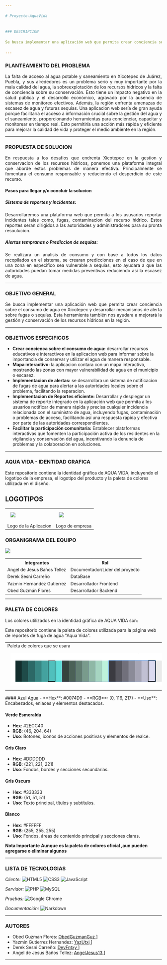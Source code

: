 ```yaml
---

# Proyecto-AquaVida


### DESCRIPCION

Se busca implementar una aplicación web que permita crear conciencia sobre el consumo de agua en Xicotepec y desarrollar mecanismos de alerta sobre fugas o sequías. Esta herramienta también nos ayudara a mejorará la gestión y conservación de los recursos hídricos en la región.

---
```


### PLANTEAMIENTO DEL PROBLEMA

<p align="justify">La falta de acceso al agua potable y saneamiento en Xicotepec de Juárez, Puebla, y sus alrededores es un problema serio y muy importante por la mala calidad del agua, la sobreexplotación de los recursos hídricos y la falta de conciencia sobre su conservación. Esto tiene un impacto negativo en la salud pública y el desarrollo económico, agravado por la ausencia de sistemas de monitoreo efectivos. Además, la región enfrenta amenazas de escasez de agua y futuras sequías. Una aplicacion web sería de gran ayuda porque facilitaría el acceso a información crucial sobre la gestión del agua y el saneamiento, proporcionando herramientas para concienciar, capacitar y monitorear en tiempo real. Esto permitiría una acción más rápida y eficiente para mejorar la calidad de vida y proteger el medio ambiente en la región.</p>

---

### PROPUESTA DE SOLUCION
<p align="justify">En respuesta a los desafios que endrenta Xicotepec en la gestion y conservacion de los recursos hidricos, ponemos una plataforma integral que aborde estos problemas de manera efectiva. Principalmente se fomentara el consumo responsable y reduciendo el desperdicio de este recurso. </p>


#### Pasos para llegar y/o concluir la solucion

##### Sistema de reportes y incidentes: 
<p align="justify">Desarrollaremos una plataforma web que permita a los ususarios reportar incidentes tales como, fugas, contaminacion del recurso hidrico. Estos reportes seran dirigidos a las autoridades y administradores para su pronta resoulucion. </p>

##### Alertas tempranas o Prediccion de sequias:
<p align="justify">Se realizara un analisis de consumo y con base a todos los datos recopilados en el sistema, se crearan predicciones en el caso de que en una zona en especifico sea vulnerable a sequias, esto ayudara a que las autoridades puedan tomar medidas preventivas reduciendo asi la escasez de agua. </p>

---

### OBJETIVO GENERAL

<p align="justify">Se busca implementar una aplicación web que permita crear conciencia sobre el consumo de agua en Xicotepec y desarrollar mecanismos de alerta sobre fugas o sequías. Esta herramienta también nos ayudara a mejorará la gestión y conservación de los recursos hídricos en la región.</p>


---

### OBJETIVOS ESPECIFICOS

- **Crear concienca sobre el consumo de agua:** desarrollar recursos educativos e interactivos en la aplicacion web para informar sobre la importancia de conservar y utilizar el agua de manera responsable.
- **Mapa interactivo:** la aplicacion contara con un mapa interactivo, mostrando las zonas con mayor vulnerabilidad de agua en el municipio o escasez.
- **Implementacion de alertas:**  se desarrollara un sistema de notificacion de fugas de agua para alertar a las autoridades locales sobre el problema, facilitando la reparacion.
- **Implementacion de Reportes eficiente:**  Desarrollar y desplegar un sistema de reporte integrado en la aplicación web que permita a los usuarios notificar de manera rápida y precisa cualquier incidencia relacionada con el suministro de agua, incluyendo fugas, contaminación o problemas de acceso, facilitando así una respuesta rápida y efectiva por parte de las autoridades correspondientes.
- **Facilitar la participación comunitaria:** Establecer plataformas interactivas que fomenten la participación activa de los residentes en la vigilancia y conservación del agua, incentivando la denuncia de problemas y la colaboración en soluciones.

---

### AQUA VIDA - IDENTIDAD GRAFICA
Este repositorio contiene la identidad gráfica de AQUA VIDA, incluyendo el logotipo de la empresa, el logotipo del producto y la paleta de colores utilizada en el diseño.

## LOGOTIPOS

<table>
  <tr>
    <td><img src="https://github.com/DevFntxy/Proyecto-AquaVida/blob/main/Logo1.jpg" width="100%" style="padding: 10px;" /></td>
    <td><img src="https://github.com/DevFntxy/Proyecto-AquaVida/blob/main/logo2.jpg" width="100%" style="padding: 10px;" /></td>
   
  </tr>
  <td>Logo de la Aplicacion</td>
   <td>Logo de empresa</td>
</table>

### ORGANIGRAMA DEL EQUIPO
  
![](https://raw.githubusercontent.com/DevFntxy/Proyecto-AquaVida/dfc8b0bd908ad2744f2983809c40b00a77d3edc4/Organigrama%20Roles.png)

<table>
        <tr>
            <th>Integrantes</th>
            <th>Rol</th>
        </tr>
        <tr>
            <td>Angel de Jesus Baños Tellez</td>
            <td>Documentador/Lider del proyecto</td>
        </tr>
        <tr>
            <td>Derek Sesni Carreño</td>
            <td>DataBase</td>
        </tr>
        <tr>
            <td>Yazmin Hernandez Gutierrez</td>
            <td>Desarrollador Frontend</td>
        </tr>
        <tr>
            <td>Obed Guzmán Flores</td>
            <td>Desarrollador Backend</td>
        </tr>
    </table>


---

### PALETA DE COLORES

Los colores utilizados en la identidad gráfica de AQUA VIDA son:


Este repositorio contiene la paleta de colores utilizada para la página web de reportes de fuga de agua "Aqua Vida".

<table>
   <td>Paleta de colores que se usara</td>
  <tr>
    <td><img src="Captura de pantalla 2024-07-24 142711.png" width="100%" style="padding: 10px;" /></td>
  </tr>
  


 
</table>
#### Azul Agua
- **Hex**: #0074D9
- **RGB**: (0, 116, 217)
- **Uso**: Encabezados, enlaces y elementos destacados.

#### Verde Esmeralda
- **Hex**: #2ECC40
- **RGB**: (46, 204, 64)
- **Uso**: Botones, iconos de acciones positivas y elementos de realce.

#### Gris Claro
- **Hex**: #DDDDDD
- **RGB**: (221, 221, 221)
- **Uso**: Fondos, bordes y secciones secundarias.

#### Gris Oscuro
- **Hex**: #333333
- **RGB**: (51, 51, 51)
- **Uso**: Texto principal, títulos y subtítulos.

#### Blanco
- **Hex**: #FFFFFF
- **RGB**: (255, 255, 255)
- **Uso**: Fondos, áreas de contenido principal y secciones claras.

  
**Nota Importante** **Aunque es la paleta de colores oficial ,aun pueden agregarse o eliminar algunos**

---

### LISTA DE TECNOLOGIAS

<p align = "justify">

*Cliente:*
![HTML5](https://img.shields.io/badge/HTML5-E34F26?style=for-the-badge&logo=html5&logoColor=white)
![CSS3](https://img.shields.io/badge/CSS3-1572B6?style=for-the-badge&logo=css3&logoColor=white)
![JavaScript](https://img.shields.io/badge/JavaScript-F7DF1E?style=for-the-badge&logo=javascript&logoColor=black)

*Servidor:*
![PHP](https://img.shields.io/badge/PHP-777BB4?style=for-the-badge&logo=php&logoColor=white)
![MySQL](https://img.shields.io/badge/MySQL-4479A1?style=for-the-badge&logo=mysql&logoColor=white)

*Pruebas:*
![Google Chrome](https://img.shields.io/badge/Google_Chrome-4285F4?style=for-the-badge&logo=google-chrome&logoColor=white)

*Documentación:*
![Narkdown](https://img.shields.io/badge/Made%20with-Narkdown-1f425f.svg)

</p>

---

### AUTORES

 - Obed Guzman Flores: [ObedGuzmanGuz ](https://github.com/ObedGuzmanGuz)]
 - Yazmin Gutierrez Hernandez:  [YazUtxj ](https://github.com/YazUtxj)]
 - Derek Sesni Carreño:  [DevFntxy ](https://github.com/DevFntxy)]
 - Angel de Jesus Baños Tellez:  [AngelJesus13 ](https://github.com/ObedGuzmanGuz)]

---
  
